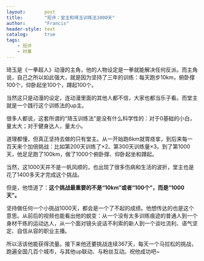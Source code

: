 ```yaml
---
layout:       post
title:        "短评：堂主和琦玉训练法1000天"
author:       "Francis"
header-style: text
catalog:      true
tags:
    - 短评
    - 时事
---
```



琦玉是《一拳超人》动漫的主角，他的人物设定是一拳就能解决任何反派。而主角说，自己之所以如此强大，就是因为坚持了三年的训练：每天跑步10km，俯卧撑100个，仰卧起坐100个，蹲起100个。

当然这只是动漫的设定，连动漫里面的其他人都不信，大家也都当乐子看。而堂主就是一个践行这个训练法的up主。

很多人都说，这套所谓的“琦玉训练法”是没有什么科学性的：对于0基础的小白，量太大；对于健身达人，量太小。

道理都懂，但真正坚持去做的只有堂主。从一开始跑6km就胃痉挛，到后来每一百天来个加倍挑战：比如第200天训练了×2、第300天训练量×3。到了第1000天，他足足跑了100km，做了1000个俯卧撑、仰卧起坐和蹲起。

当然，这1000天并不是一帆风顺的，也出现了很多伤病和生活的波折，堂主也是花了1400多天才完成这个挑战。

但是，他悟道了：**这个挑战最重要的不是“10km”或者“100个”，而是“1000天”。**

坚持做任何一个小挑战1000天，都会是一个了不起的成绩。他想传达的也是这个意思。从前后的视频也能看出他的蜕变：从一个没有太多训练痕迹的普通人到一个身材干练的运动达人，从一个面对镜头说话不利索的新人到一个谈吐流利、语气坚定、自信从容的职业主播。

所以活该他能获得流量。接下来他还要挑战连续367天，每天一个马拉松的挑战，跑遍全国几百个城市，与其他up联动、与粉丝互动。祝他成功吧~